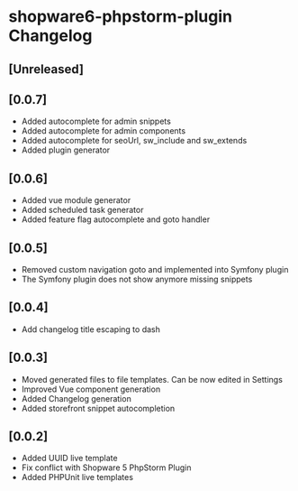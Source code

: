 <!-- Keep a Changelog guide -> https://keepachangelog.com -->

# shopware6-phpstorm-plugin Changelog

## [Unreleased]

## [0.0.7]
- Added autocomplete for admin snippets
- Added autocomplete for admin components
- Added autocomplete for seoUrl, sw_include and sw_extends
- Added plugin generator

## [0.0.6]
- Added vue module generator
- Added scheduled task generator
- Added feature flag autocomplete and goto handler

## [0.0.5]
- Removed custom navigation goto and implemented into Symfony plugin
- The Symfony plugin does not show anymore missing snippets

## [0.0.4]
- Add changelog title escaping to dash

## [0.0.3]
- Moved generated files to file templates. Can be now edited in Settings
- Improved Vue component generation
- Added Changelog generation
- Added storefront snippet autocompletion

## [0.0.2]
- Added UUID live template
- Fix conflict with Shopware 5 PhpStorm Plugin
- Added PHPUnit live templates